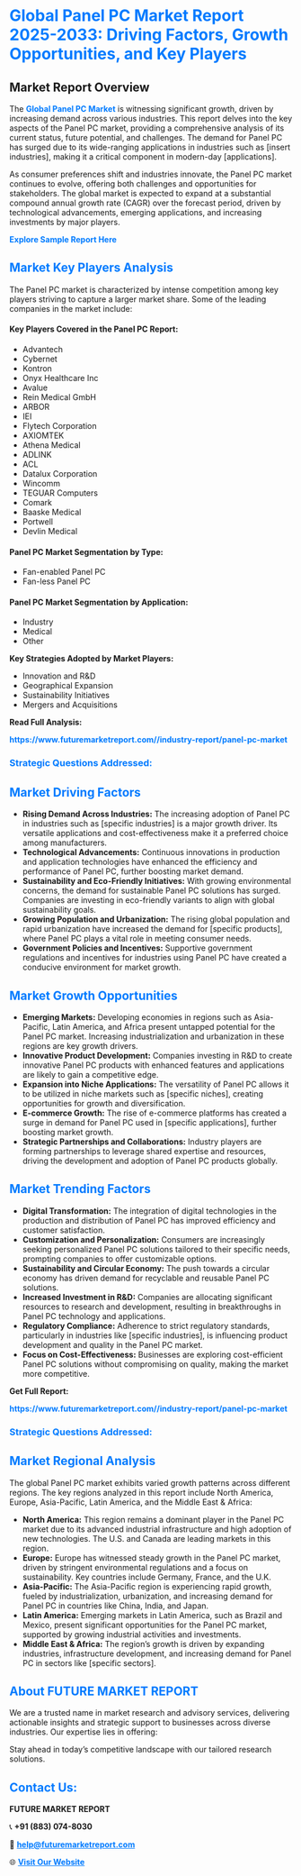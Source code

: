 <h1 style="color: #007BFF;">Global Panel PC Market Report 2025-2033: Driving Factors, Growth Opportunities, and Key Players</h1>

<section id="overview">
<h2>Market Report Overview</h2>
<p>The <a href="https://www.futuremarketreport.com//industry-report/panel-pc-market" style="color: #007BFF; text-decoration: none;"><strong>Global Panel PC Market</strong></a> is witnessing significant growth, driven by increasing demand across various industries. This report delves into the key aspects of the Panel PC market, providing a comprehensive analysis of its current status, future potential, and challenges. The demand for Panel PC has surged due to its wide-ranging applications in industries such as [insert industries], making it a critical component in modern-day [applications].</p>
<p>As consumer preferences shift and industries innovate, the Panel PC market continues to evolve, offering both challenges and opportunities for stakeholders. The global market is expected to expand at a substantial compound annual growth rate (CAGR) over the forecast period, driven by technological advancements, emerging applications, and increasing investments by major players.</p>
</section>

<section id="overview">
<p><a href="https://www.futuremarketreport.com//request-sample/reportId=59062" style="color: #007BFF; text-decoration: none;"><strong>Explore Sample Report Here</strong></a></p>
</section>

<section id="key-players">
<h2 style="color: #007BFF;">Market Key Players Analysis</h2>
<p>The Panel PC market is characterized by intense competition among key players striving to capture a larger market share. Some of the leading companies in the market include:</p>
<h4>Key Players Covered in the Panel PC Report:</h4>
<ul><li>Advantech</li><li>Cybernet</li><li>Kontron</li><li>Onyx Healthcare Inc</li><li>Avalue</li><li>Rein Medical GmbH</li><li>ARBOR</li><li>IEI</li><li>Flytech Corporation</li><li>AXIOMTEK</li><li>Athena Medical</li><li>ADLINK</li><li>ACL</li><li>Datalux Corporation</li><li>Wincomm</li><li>TEGUAR Computers</li><li>Comark</li><li>Baaske Medical</li><li>Portwell</li><li>Devlin Medical</li></ul>
<h4>Panel PC Market Segmentation by Type:</h4>
<ul><li>Fan-enabled Panel PC</li><li>Fan-less Panel PC</li></ul>

<h4>Panel PC Market Segmentation by Application:</h4>
<ul><li>Industry</li><li>Medical</li><li>Other</li></ul>
<p><strong>Key Strategies Adopted by Market Players:</strong></p>
<ul>
<li>Innovation and R&D</li>
<li>Geographical Expansion</li>
<li>Sustainability Initiatives</li>
<li>Mergers and Acquisitions</li>
</ul>
</section>

<section>
<p><strong>Read Full Analysis: </strong></p><a href="https://www.futuremarketreport.com//industry-report/panel-pc-market" style="color: #007BFF; text-decoration: none;"><strong>https://www.futuremarketreport.com//industry-report/panel-pc-market</strong></a>
<h3 style="color: #007BFF;">Strategic Questions Addressed:</h3>
</section>

<section id="driving-factors">
<h2 style="color: #007BFF;">Market Driving Factors</h2>
<ul>
<li><strong>Rising Demand Across Industries:</strong> The increasing adoption of Panel PC in industries such as [specific industries] is a major growth driver. Its versatile applications and cost-effectiveness make it a preferred choice among manufacturers.</li>
<li><strong>Technological Advancements:</strong> Continuous innovations in production and application technologies have enhanced the efficiency and performance of Panel PC, further boosting market demand.</li>
<li><strong>Sustainability and Eco-Friendly Initiatives:</strong> With growing environmental concerns, the demand for sustainable Panel PC solutions has surged. Companies are investing in eco-friendly variants to align with global sustainability goals.</li>
<li><strong>Growing Population and Urbanization:</strong> The rising global population and rapid urbanization have increased the demand for [specific products], where Panel PC plays a vital role in meeting consumer needs.</li>
<li><strong>Government Policies and Incentives:</strong> Supportive government regulations and incentives for industries using Panel PC have created a conducive environment for market growth.</li>
</ul>
</section>

<section id="growth-opportunities">
<h2 style="color: #007BFF;">Market Growth Opportunities</h2>
<ul>
<li><strong>Emerging Markets:</strong> Developing economies in regions such as Asia-Pacific, Latin America, and Africa present untapped potential for the Panel PC market. Increasing industrialization and urbanization in these regions are key growth drivers.</li>
<li><strong>Innovative Product Development:</strong> Companies investing in R&D to create innovative Panel PC products with enhanced features and applications are likely to gain a competitive edge.</li>
<li><strong>Expansion into Niche Applications:</strong> The versatility of Panel PC allows it to be utilized in niche markets such as [specific niches], creating opportunities for growth and diversification.</li>
<li><strong>E-commerce Growth:</strong> The rise of e-commerce platforms has created a surge in demand for Panel PC used in [specific applications], further boosting market growth.</li>
<li><strong>Strategic Partnerships and Collaborations:</strong> Industry players are forming partnerships to leverage shared expertise and resources, driving the development and adoption of Panel PC products globally.</li>
</ul>
</section>

<section id="trending-factors">
<h2 style="color: #007BFF;">Market Trending Factors</h2>
<ul>
<li><strong>Digital Transformation:</strong> The integration of digital technologies in the production and distribution of Panel PC has improved efficiency and customer satisfaction.</li>
<li><strong>Customization and Personalization:</strong> Consumers are increasingly seeking personalized Panel PC solutions tailored to their specific needs, prompting companies to offer customizable options.</li>
<li><strong>Sustainability and Circular Economy:</strong> The push towards a circular economy has driven demand for recyclable and reusable Panel PC solutions.</li>
<li><strong>Increased Investment in R&D:</strong> Companies are allocating significant resources to research and development, resulting in breakthroughs in Panel PC technology and applications.</li>
<li><strong>Regulatory Compliance:</strong> Adherence to strict regulatory standards, particularly in industries like [specific industries], is influencing product development and quality in the Panel PC market.</li>
<li><strong>Focus on Cost-Effectiveness:</strong> Businesses are exploring cost-efficient Panel PC solutions without compromising on quality, making the market more competitive.</li>
</ul>
</section>

<section>
<p><strong>Get Full Report: </strong></p><a href="https://www.futuremarketreport.com//industry-report/panel-pc-market" style="color: #007BFF; text-decoration: none;"><strong>https://www.futuremarketreport.com//industry-report/panel-pc-market</strong></a>
<h3 style="color: #007BFF;">Strategic Questions Addressed:</h3>
</section>


<section id="regional-analysis">
<h2 style="color: #007BFF;">Market Regional Analysis</h2>
<p>The global Panel PC market exhibits varied growth patterns across different regions. The key regions analyzed in this report include North America, Europe, Asia-Pacific, Latin America, and the Middle East & Africa:</p>
<ul>
<li><strong>North America:</strong> This region remains a dominant player in the Panel PC market due to its advanced industrial infrastructure and high adoption of new technologies. The U.S. and Canada are leading markets in this region.</li>
<li><strong>Europe:</strong> Europe has witnessed steady growth in the Panel PC market, driven by stringent environmental regulations and a focus on sustainability. Key countries include Germany, France, and the U.K.</li>
<li><strong>Asia-Pacific:</strong> The Asia-Pacific region is experiencing rapid growth, fueled by industrialization, urbanization, and increasing demand for Panel PC in countries like China, India, and Japan.</li>
<li><strong>Latin America:</strong> Emerging markets in Latin America, such as Brazil and Mexico, present significant opportunities for the Panel PC market, supported by growing industrial activities and investments.</li>
<li><strong>Middle East & Africa:</strong> The region’s growth is driven by expanding industries, infrastructure development, and increasing demand for Panel PC in sectors like [specific sectors].</li>
</ul>
</section>

<footer>
<h2 style="color: #007BFF;">About FUTURE MARKET REPORT</h2>
<p>We are a trusted name in market research and advisory services, delivering actionable insights and strategic support to businesses across diverse industries. Our expertise lies in offering:</p>

<p>Stay ahead in today’s competitive landscape with our tailored research solutions.</p>

<h2 style="color: #007BFF;">Contact Us:</h2>
<p><strong>FUTURE MARKET REPORT</strong></p>
<p>📞 <strong>+91 (883) 074-8030</strong></p>
<p>📧 <strong><a href="mailto:help@futuremarketreport.com" style="color: #007BFF;">help@futuremarketreport.com</a></strong></p>
<p>🌐 <strong><a href="https://www.futuremarketreport.com/" style="color: #007BFF;">Visit Our Website</a></strong></p>
</footer>